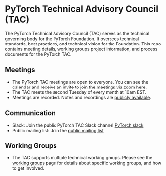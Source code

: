 # PyTorch Technical Advisory Council (TAC)
The PyTorch Technical Advisory Council (TAC) serves as the technical governing body for the PyTorch Foundation. It oversees technical standards, best practices, and technical vision for the Foundation. This repo contains meeting details, working groups project information, and process documents for the PyTorch TAC.

## Meetings

* The PyTorch TAC meetings are open to everyone.  You can see the calendar and receive an invite to [join the meetings via zoom here](https://zoom-lfx.platform.linuxfoundation.org/meeting/99880407255?password=35e75f4d-474c-48ec-ae73-2add1f05bd4f). 
* The TAC meets the second Tuesday of every month at 10am EST.
* Meetings are recorded. Notes and recordings are [publicly available](https://lists.pytorch.org/g/tac/messages).

## Communication

* Slack: Join the public PyTorch TAC Slack channel [PyTorch slack](https://pytorch.slack.com/archives/C0808K2MN95)
* Public mailing list: Join the [public mailing list](https://lists.pytorch.org/g/tac)

## Working Groups
* The TAC supports multiple technical working groups.  Please see the [working groups](https://github.com/pytorch-fdn/tac/tree/main/working-groups) page for details about specific working groups, and how to get involved.  
